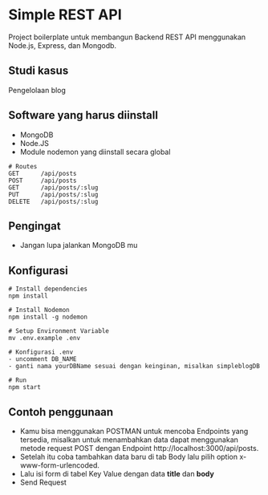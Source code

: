 # Simple REST API

Project boilerplate untuk membangun Backend REST API menggunakan Node.js, Express, dan Mongodb.

## Studi kasus
Pengelolaan blog

## Software yang harus diinstall
- MongoDB
- Node.JS
- Module nodemon yang diinstall secara global

```
# Routes
GET      /api/posts
POST     /api/posts
GET      /api/posts/:slug
PUT      /api/posts/:slug
DELETE   /api/posts/:slug

```

## Pengingat
- Jangan lupa jalankan MongoDB mu

## Konfigurasi

```
# Install dependencies
npm install

# Install Nodemon
npm install -g nodemon

# Setup Environment Variable
mv .env.example .env

# Konfigurasi .env
- uncomment DB_NAME
- ganti nama yourDBName sesuai dengan keinginan, misalkan simpleblogDB

# Run
npm start

```

## Contoh penggunaan
- Kamu bisa menggunakan POSTMAN untuk mencoba Endpoints yang tersedia, misalkan untuk menambahkan data dapat menggunakan metode request POST dengan Endpoint http://localhost:3000/api/posts. 
- Setelah itu coba tambahkan data baru di tab Body lalu pilih option x-www-form-urlencoded. 
- Lalu isi form di tabel Key Value dengan data <b>title</b> dan <b>body</b>
- Send Request
